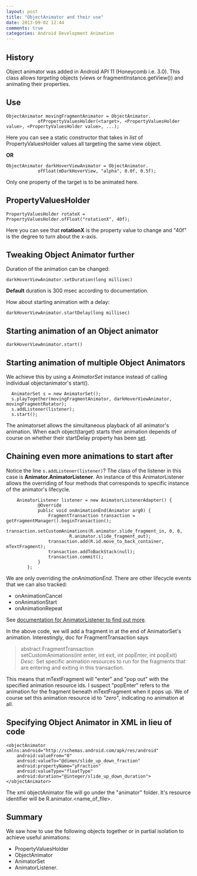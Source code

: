 ```yaml
---
layout: post
title: "ObjectAnimator and their use"
date: 2013-09-02 12:44
comments: true
categories: Android Development Animation
---
```

History
-------

Object animator was added in Android API 11 (Honeycomb i.e. 3.0). This class allows *targeting* objects (views or fragmentInstance.getView())
and animating their properties.


Use
---

	ObjectAnimator movingFragmentAnimator = ObjectAnimator.
                ofPropertyValuesHolder(<target>, <PropertyValuesHolder value>, <PropertyValuesHolder value>, ...);
                
Here you can see a static constructor that takes in *list* of PropertyValuesHolder values all
targeting the same view object.

**OR**

	ObjectAnimator darkHoverViewAnimator = ObjectAnimator.
                ofFloat(mDarkHoverView, "alpha", 0.0f, 0.5f);
               
Only one property of the target is to be animated here.

PropertyValuesHolder
--------------------

	PropertyValuesHolder rotateX =  PropertyValuesHolder.ofFloat("rotationX", 40f);
	
Here you can see that **rotationX** is the property value to change and "40f" is the degree to turn about the x-axis.

Tweaking Object Animator further <a id="tweaks"></a>
--------------------------------

Duration of the animation can be changed:

	darkHoverViewAnimator.setDuration(long millisec)
	
__Default__ duration is 300 msec according to documentation.

How about starting animation with a delay:

	darkHoverViewAnimator.startDelay(long millisec)

Starting animation of an Object animator
----------------------------------------

	darkHoverViewAnimator.start()
	
Starting animation of multiple Object Animators
-----------------------------------------------

We achieve this by using a *AnimatorSet* instance instead of calling individual objectanimator's start().

	  AnimatorSet s = new AnimatorSet();
      s.playTogether(movingFragmentAnimator, darkHoverViewAnimator, movingFragmentRotator);
      s.addListener(listener); 
      s.start();
      
The animatorset allows the simultaneous playback of all animator's animation. When each object(target) starts their animation 
depends of course on whether their startDelay property has been [set](#tweaks).

Chaining even more animations to start after
--------------------------------------------

Notice the line `s.addListener(listener)`? The class of the listener in this case is **Animator.AnimatorListener**.
An instance of this AnimatorListener allows the overriding of four methods that corresponds to 
specific instance of the animator's lifecycle.

		AnimatorListener listener = new AnimatorListenerAdapter() {
                @Override
                public void onAnimationEnd(Animator arg0) {
                    FragmentTransaction transaction = getFragmentManager().beginTransaction();
                    transaction.setCustomAnimations(R.animator.slide_fragment_in, 0, 0,
                            R.animator.slide_fragment_out);
                    transaction.add(R.id.move_to_back_container, mTextFragment);
                    transaction.addToBackStack(null);
                    transaction.commit();
                }
            };

We are only overriding the *onAnimationEnd*. There are other lifecycle events that we can also tracked:

+ onAnimationCancel
+ onAnimationStart
+ onAnimationRepeat

See [documentation for AnimatorListener to find out more][1].

In the above code, we will add a fragment in at the end of AnimatorSet's animation. Interestingly, 
doc for FragmentTransaction says

>abstract FragmentTransaction	 
>setCustomAnimations(int enter, int exit, int popEnter, int popExit)
>*Desc:* Set specific animation resources to run for the fragments that are entering and exiting in this transaction.

This means that mTextFragment will "enter" and "pop out" with the specified animation resource ids.
I suspect "popEnter" refers to the animation for the fragment beneath mTextFragment when it pops up.
We of course set this animation resource id to *"zero"*, indicating no animation at all.

Specifying Object Animator in XML in lieu of code
--------------------------------

	<objectAnimator xmlns:android="http://schemas.android.com/apk/res/android"
    	android:valueFrom="0"
    	android:valueTo="@dimen/slide_up_down_fraction"
    	android:propertyName="yFraction"
    	android:valueType="floatType"
    	android:duration="@integer/slide_up_down_duration">
	</objectAnimator>
	
The xml objectAnimator file will go under the "animator" folder. It's resource identifier will be
R.animator.<name_of_file>. 

Summary
-------
We saw how to use the following objects together or in partial isolation to achieve useful animations:
+ PropertyValuesHolder
+ ObjectAnimator
+ AnimatorSet
+ AnimatorListener. 

[1]: http://developer.android.com/reference/android/animation/Animator.AnimatorListener.html

